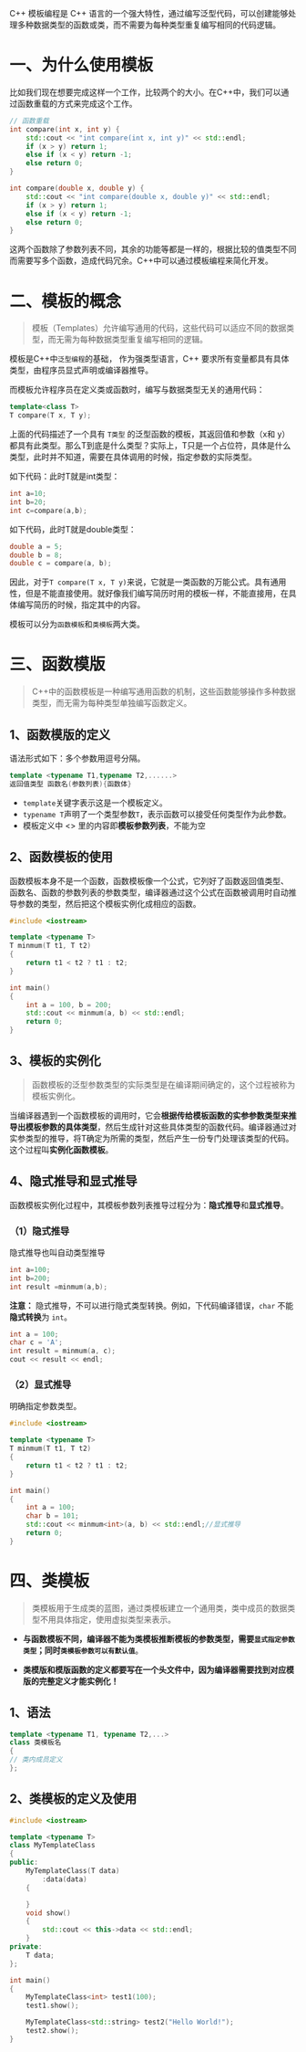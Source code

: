 C++ 模板编程是 C++ 语言的一个强大特性，通过编写泛型代码，可以创建能够处理多种数据类型的函数或类，而不需要为每种类型重复编写相同的代码逻辑。

# 一、为什么使用模板

比如我们现在想要完成这样一个工作，比较两个的大小。在C++中，我们可以通过函数重载的方式来完成这个工作。

```cpp
// 函数重载
int compare(int x, int y) {
    std::cout << "int compare(int x, int y)" << std::endl;
    if (x > y) return 1;
    else if (x < y) return -1;
    else return 0;
}

int compare(double x, double y) {
    std::cout << "int compare(double x, double y)" << std::endl;
    if (x > y) return 1;
    else if (x < y) return -1;
    else return 0;
}
```

这两个函数除了参数列表不同，其余的功能等都是一样的，根据比较的值类型不同而需要写多个函数，造成代码冗余。C++中可以通过模板编程来简化开发。

# 二、模板的概念

> 模板（Templates）允许编写通用的代码，这些代码可以适应不同的数据类型，而无需为每种数据类型重复编写相同的逻辑。

模板是C++中`泛型编程`的基础， 作为强类型语言，C++ 要求所有变量都具有具体类型，由程序员显式声明或编译器推导。

而模板允许程序员在定义类或函数时，编写与数据类型无关的通用代码：

```cpp
template<class T>
T compare(T x, T y);
```

上面的代码描述了一个具有 `T类型` 的泛型函数的模板，其返回值和参数（x和 y）都具有此类型。那么T到底是什么类型？实际上，T只是一个占位符，具体是什么类型，此时并不知道，需要在具体调用的时候，指定参数的实际类型。

如下代码：此时T就是int类型：

```cpp
int a=10;
int b=20;
int c=compare(a,b);
```

如下代码，此时T就是double类型：

```cpp
double a = 5;
double b = 8;
double c = compare(a, b);
```

因此，对于`T compare(T x, T y)`来说，它就是一类函数的万能公式。具有通用性，但是不能直接使用。就好像我们编写简历时用的模板一样，不能直接用，在具体编写简历的时候，指定其中的内容。

模板可以分为`函数模板`和`类模板`两大类。

# 三、函数模版

> C++中的函数模板是一种编写通用函数的机制，这些函数能够操作多种数据类型，而无需为每种类型单独编写函数定义。

## 1、函数模版的定义

语法形式如下：多个参数用逗号分隔。

```cpp
template <typename T1,typename T2,......>
返回值类型 函数名(参数列表){函数体}
```

- `template`关键字表示这是一个模板定义。
- `typename T`声明了一个类型参数`T`，表示函数可以接受任何类型作为此参数。
- 模板定义中 <> 里的内容即**模板参数列表**，不能为空

## 2、函数模板的使用

函数模板本身不是一个函数，函数模板像一个公式，它列好了函数返回值类型、 函数名、函数的参数列表的参数类型，编译器通过这个公式在函数被调用时自动推导参数的类型，然后把这个模板实例化成相应的函数。

```cpp
#include <iostream>

template <typename T>
T minmum(T t1, T t2)
{
	return t1 < t2 ? t1 : t2;
}

int main()
{
	int a = 100, b = 200;
	std::cout << minmum(a, b) << std::endl;
	return 0;
}
```

## 3、模板的实例化

> 函数模板的泛型参数类型的实际类型是在编译期间确定的，这个过程被称为模板实例化。

当编译器遇到一个函数模板的调用时，它会**根据传给模板函数的实参参数类型来推导出模板参数的具体类型**，然后生成针对这些具体类型的函数代码。编译器通过对实参类型的推导，将T确定为所需的类型，然后产生一份专门处理该类型的代码。这个过程叫**实例化函数模板**。

## 4、隐式推导和显式推导

函数模板实例化过程中，其模板参数列表推导过程分为：**隐式推导**和**显式推导**。

### （1）隐式推导

隐式推导也叫自动类型推导

```cpp
int a=100;
int b=200;
int result =minmum(a,b);
```

**注意：** 隐式推导，不可以进行隐式类型转换。例如，下代码编译错误，`char` 不能**隐式转换**为 `int`。

```cpp
int a = 100;
char c = 'A';
int result = minmum(a, c);
cout << result << endl;
```

### （2）显式推导

明确指定参数类型。

```cpp
#include <iostream>

template <typename T>
T minmum(T t1, T t2)
{
	return t1 < t2 ? t1 : t2;
}

int main()
{
	int a = 100;
	char b = 101;
	std::cout << minmum<int>(a, b) << std::endl;//显式推导
	return 0;
}
```

# 四、类模板

> 类模板用于生成类的蓝图，通过类模板建立一个通用类，类中成员的数据类型不用具体指定，使用虚拟类型来表示。

- **与函数模板不同，编译器不能为类模板推断模板的参数类型，需要`显式指定参数类型`；同时`类模板参数可以有默认值`**。

* **类模版和模版函数的定义都要写在一个头文件中，因为编译器需要找到对应模版的完整定义才能实例化！**

## 1、语法

```cpp
template <typename T1, typename T2,...>
class 类模板名
{
// 类内成员定义
};
```

## 2、类模板的定义及使用

```cpp
#include <iostream>

template <typename T>
class MyTemplateClass
{
public:
	MyTemplateClass(T data)
		:data(data)
	{

	}
	void show()
	{
		std::cout << this->data << std::endl;
	}
private:
	T data;
};

int main()
{
	MyTemplateClass<int> test1(100);
	test1.show();

	MyTemplateClass<std::string> test2("Hello World!");
	test2.show();
}
```